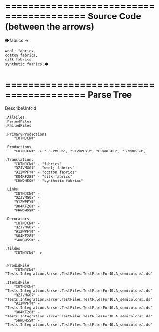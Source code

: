 ========================================
Source Code (between the arrows)
========================================

🡆fabrics ->

	wool; fabrics,
	cotton fabrics,
	silk fabrics,
	synthetic fabrics;🡄

========================================
Parse Tree
========================================
DescribeUnfold

    .AllFiles
    .ParsedFiles
    .FailedFiles

    .PrimaryProductions
        "CUTNJCNO" 

    .Productions
        "CUTNJCNO" -> "QZJVMG05", "912WPFYU", "8O4KF28B", "SHWDH5SD";

    .Translations
        "CUTNJCNO" - "fabrics"
        "QZJVMG05" - "wool; fabrics"
        "912WPFYU" - "cotton fabrics"
        "8O4KF28B" - "silk fabrics"
        "SHWDH5SD" - "synthetic fabrics"

    .Links
        "CUTNJCNO" - 
        "QZJVMG05" - 
        "912WPFYU" - 
        "8O4KF28B" - 
        "SHWDH5SD" - 

    .Decorators
        "CUTNJCNO" - 
        "QZJVMG05" - 
        "912WPFYU" - 
        "8O4KF28B" - 
        "SHWDH5SD" - 

    .Tildes
        "CUTNJCNO" -> 


    .ProdidFile
        "CUTNJCNO" - "Tests.Integration.Parser.TestFiles.TestFilesFor10.A_semicolons1.ds"

    .ItemidFile
        "CUTNJCNO" - "Tests.Integration.Parser.TestFiles.TestFilesFor10.A_semicolons1.ds"
        "QZJVMG05" - "Tests.Integration.Parser.TestFiles.TestFilesFor10.A_semicolons1.ds"
        "912WPFYU" - "Tests.Integration.Parser.TestFiles.TestFilesFor10.A_semicolons1.ds"
        "8O4KF28B" - "Tests.Integration.Parser.TestFiles.TestFilesFor10.A_semicolons1.ds"
        "SHWDH5SD" - "Tests.Integration.Parser.TestFiles.TestFilesFor10.A_semicolons1.ds"

